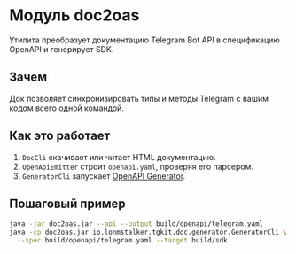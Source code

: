 # Модуль doc2oas

Утилита преобразует документацию Telegram Bot API в спецификацию OpenAPI и генерирует SDK.

## Зачем
Док позволяет синхронизировать типы и методы Telegram с вашим кодом всего одной командой.

## Как это работает
1. `DocCli` скачивает или читает HTML документацию.
2. `OpenApiEmitter` строит `openapi.yaml`, проверяя его парсером.
3. `GeneratorCli` запускает [OpenAPI Generator](https://github.com/OpenAPITools/openapi-generator).

## Пошаговый пример
```bash
java -jar doc2oas.jar --api --output build/openapi/telegram.yaml
java -cp doc2oas.jar io.lonmstalker.tgkit.doc.generator.GeneratorCli \
  --spec build/openapi/telegram.yaml --target build/sdk
```
